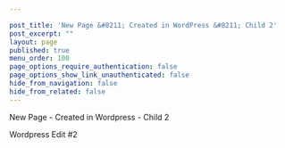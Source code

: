 ```yaml
---

post_title: 'New Page &#8211; Created in WordPress &#8211; Child 2'
post_excerpt: ""
layout: page
published: true
menu_order: 100
page_options_require_authentication: false
page_options_show_link_unauthenticated: false
hide_from_navigation: false
hide_from_related: false
---
```

New Page - Created in Wordpress - Child 2

Wordpress Edit #2
